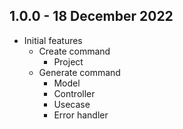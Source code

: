 ## 1.0.0 - 18 December 2022
- Initial features
	 - Create command
        - Project
     - Generate command
        - Model
        - Controller
        - Usecase
        - Error handler
